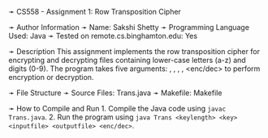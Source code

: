 ➛ CS558 - Assignment 1: Row Transposition Cipher

➛ Author Information
    ➛ Name: Sakshi Shetty
    ➛ Programming Language Used: Java
    ➛ Tested on remote.cs.binghamton.edu: Yes

➛ Description
    This assignment implements the row transposition cipher for encrypting and decrypting files containing lower-case letters (a-z) and digits (0-9). The program takes five arguments: <keylength>, <key>, <inputfile>, <outputfile>, <enc/dec> to perform encryption or decryption.

➛ File Structure
    ➛ Source Files: Trans.java
    ➛ Makefile: Makefile

➛ How to Compile and Run
    1. Compile the Java code using `javac Trans.java`.
    2. Run the program using `java Trans <keylength> <key> <inputfile> <outputfile> <enc/dec>`.


